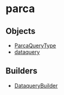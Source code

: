 # <span class="badge package-variant-dataquery"></span> parca

## Objects

 * <span class="badge object-type-enum"></span> [ParcaQueryType](./object-ParcaQueryType.md)
 * <span class="badge object-type-interface"></span> [dataquery](./object-dataquery.md)
## Builders

 * <span class="badge builder"></span> [DataqueryBuilder](./builder-DataqueryBuilder.md)
